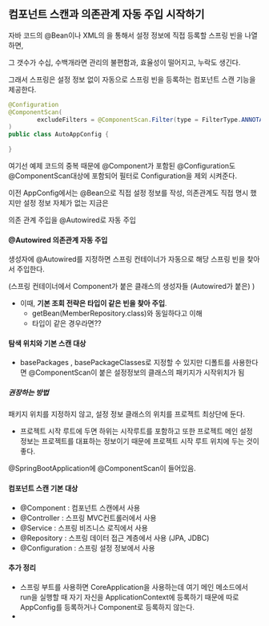 ## 컴포넌트 스캔과 의존관계 자동 주입 시작하기

자바 코드의 @Bean이나 XML의 <bean>을 통해서 설정 정보에 직접 등록할 스프링 빈을 나열하면,

그 갯수가 수십, 수백개라면 관리의 불편함과, 효율성이 떨어지고, 누락도 생긴다.



그래서 스프링은 설정 정보 없이 자동으로 스프링 빈을 등록하는 컴포넌트 스캔 기능을 제공한다.



```java
@Configuration
@ComponentScan(
        excludeFilters = @ComponentScan.Filter(type = FilterType.ANNOTATION, classes = Configuration.class)
)
public class AutoAppConfig {
    
}
```

여기선 예제 코드의 중복 때문에 @Component가 포함된 @Configuration도  @ComponentScan대상에 포함되어 필터로 Configuration을 제외 시켜준다.



이전 AppConfig에서는 @Bean으로 직접 설정 정보를 작성, 의존관계도 직접 명시 했지만 설정 정보 자체가 없는 지금은 

의존 관계 주입을 @Autowired로 자동 주입



#### @Autowired 의존관계 자동 주입

생성자에 @Autowired를 지정하면 스프링 컨테이너가 자동으로 해당 스프링 빈을 찾아서 주입한다.

(스프링 컨테이너에서 Component가 붙은 클래스의 생성자들 (Autowired가 붙은) )

- 이때, **기본 조회 전략은 타입이 같은 빈을 찾아 주입**.
  - getBean(MemberRepository.class)와 동일하다고 이해
  - 타입이 같은 경우라면??



#### 탐색 위치와 기본 스캔 대상

- basePackages , basePackageClasses로 지정할 수 있지만 디폴트를 사용한다면 @ComponentScan이 붙은 설정정보의 클래스의 패키지가 시작위치가 됨

##### 권장하는 방법

패키지 위치를 지정하지 않고, 설정 정보 클래스의 위치를 프로젝트 최상단에 둔다.

- 프로젝트 시작 루트에 두면 하위는 시작루트를 포함하고 또한 프로젝트 메인 설정 정보는 프로젝트를 대표하는 정보이기 때문에 프로젝트 시작 루트 위치에 두는 것이 좋다.



@SpringBootApplication에 @ComponentScan이 들어있음.



#### 컴포넌트 스캔 기본 대상

- @Component : 컴포넌트 스캔에서 사용
- @Controller : 스프링 MVC컨트롤러에서 사용
- @Service : 스프링 비즈니스 로직에서 사용
- @Repository : 스프링 데이터 접근 계층에서 사용 (JPA, JDBC)
- @Configuration : 스프링 설정 정보에서 사용



#### 추가 정리

- 스프링 부트를 사용하면 CoreApplication을 사용하는데 여기 메인 메소드에서 run을 실행할 때 자기 자신을 ApplicationContext에 등록하기 때문에 따로 AppConfig를 등록하거나 Component로 등록하지 않는다.
- 

